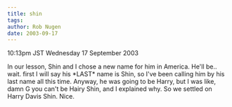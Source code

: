 ```yaml
---
title: shin
tags: 
author: Rob Nugen
date: 2003-09-17
---
```


<p class=date>10:13pm JST Wednesday 17 September 2003</p>

<p>In our lesson, Shin and I chose a new name for him in America.
He'll be..  wait. first I will say his *LAST* name is Shin, so I've
been calling him by his last name all this time.  Anyway, he was going
to be Harry, but I was like, damn G you can't be Hairy Shin, and I
explained why.  So we settled on Harry Davis Shin.  Nice.</p>
